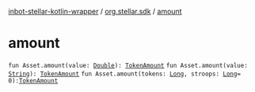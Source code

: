 [inbot-stellar-kotlin-wrapper](../index.md) / [org.stellar.sdk](index.md) / [amount](./amount.md)

# amount

`fun Asset.amount(value: `[`Double`](https://kotlinlang.org/api/latest/jvm/stdlib/kotlin/-double/index.html)`): `[`TokenAmount`](../io.inbot.kotlinstellar/-token-amount/index.md)
`fun Asset.amount(value: `[`String`](https://kotlinlang.org/api/latest/jvm/stdlib/kotlin/-string/index.html)`): `[`TokenAmount`](../io.inbot.kotlinstellar/-token-amount/index.md)
`fun Asset.amount(tokens: `[`Long`](https://kotlinlang.org/api/latest/jvm/stdlib/kotlin/-long/index.html)`, stroops: `[`Long`](https://kotlinlang.org/api/latest/jvm/stdlib/kotlin/-long/index.html)` = 0): `[`TokenAmount`](../io.inbot.kotlinstellar/-token-amount/index.md)
